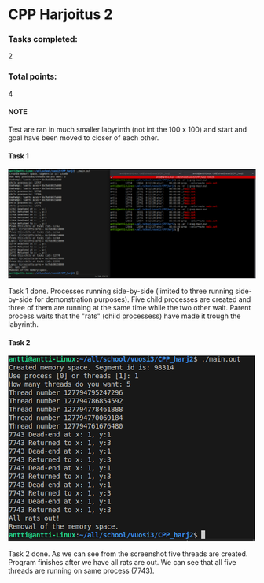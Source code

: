 # CPP Harjoitus 2
### Tasks completed:
2
### Total points:
4

#### NOTE

Test are ran in much smaller labyrinth (not int the 100 x 100) and start and goal have been moved to closer of each other.


#### Task 1
![task1](./img/task1.png)

Task 1 done. Processes running side-by-side (limited to three running side-by-side for demonstration purposes). Five child processes are created and three of them are running at the same time while the two other wait. Parent process waits that the "rats" (child processess) have made it trough the labyrinth.


#### Task 2
![task2](./img/task2.png)

Task 2 done. As we can see from the screenshot five threads are created. Program finishes after we have all rats are out. We can see that all five threads are running on same process (7743).
